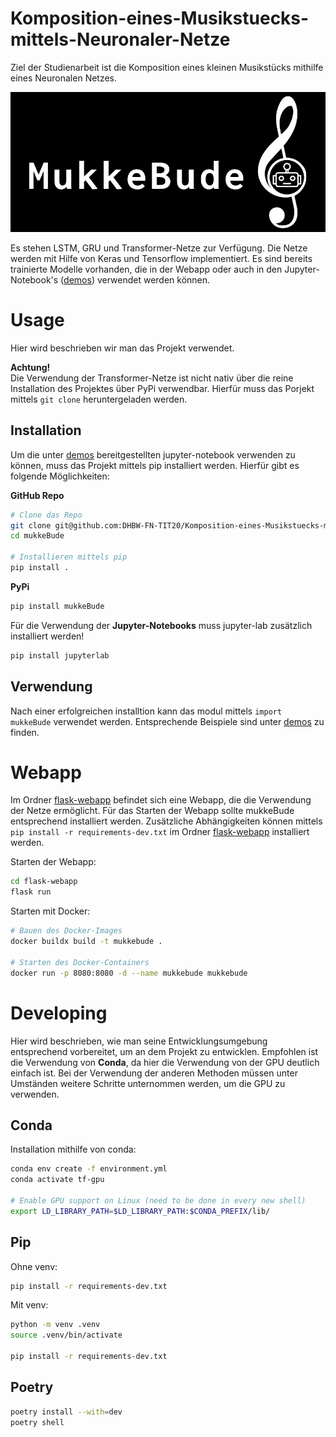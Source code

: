 # Komposition-eines-Musikstuecks-mittels-Neuronaler-Netze
Ziel der Studienarbeit ist die Komposition eines kleinen Musikstücks mithilfe eines Neuronalen Netzes.

![](./flask-webapp/static/img/mukkebude-readme.png)

Es stehen LSTM, GRU und Transformer-Netze zur Verfügung. Die Netze werden mit Hilfe von Keras und Tensorflow implementiert. Es sind bereits trainierte Modelle vorhanden, die in der Webapp oder auch in den Jupyter-Notebook's ([demos](./demos/)) verwendet werden können.

# Usage
Hier wird beschrieben wir man das Projekt verwendet.

**Achtung!** </br>
Die Verwendung der Transformer-Netze ist nicht nativ über die reine Installation des Projektes über PyPi verwendbar. Hierfür muss das Porjekt mittels `git clone` heruntergeladen werden.

## Installation
Um die unter [demos](./demos/) bereitgestellten jupyter-notebook verwenden zu können, muss das Projekt mittels pip installiert werden.
Hierfür gibt es folgende Möglichkeiten:

**GitHub Repo**
```bash
# Clone das Repo
git clone git@github.com:DHBW-FN-TIT20/Komposition-eines-Musikstuecks-mittels-Neuronaler-Netze.git mukkeBude
cd mukkeBude

# Installieren mittels pip
pip install .
```

**PyPi**
```bash
pip install mukkeBude
```

Für die Verwendung der **Jupyter-Notebooks** muss jupyter-lab zusätzlich installiert werden!
```bash
pip install jupyterlab
```

## Verwendung
Nach einer erfolgreichen installtion kann das modul mittels `import mukkeBude` verwendet werden. Entsprechende Beispiele sind unter [demos](./demos/) zu finden.

# Webapp
Im Ordner [flask-webapp](./flask-webapp/) befindet sich eine Webapp, die die Verwendung der Netze ermöglicht. Für das Starten der Webapp sollte mukkeBude entsprechend installiert werden. Zusätzliche Abhängigkeiten können mittels `pip install -r requirements-dev.txt` im Ordner [flask-webapp](./flask-webapp/) installiert werden.

Starten der Webapp:
```bash
cd flask-webapp
flask run
```

Starten mit Docker:
```bash
# Bauen des Docker-Images
docker buildx build -t mukkebude .

# Starten des Docker-Containers
docker run -p 8080:8080 -d --name mukkebude mukkebude
```

# Developing

Hier wird beschrieben, wie man seine Entwicklungsumgebung entsprechend vorbereitet, um an dem Projekt zu entwicklen.
Empfohlen ist die Verwendung von **Conda**, da hier die Verwendung von der GPU deutlich einfach ist. Bei der Verwendung der anderen Methoden müssen
unter Umständen weitere Schritte unternommen werden, um die GPU zu verwenden.

## Conda
Installation mithilfe von conda:

```bash
conda env create -f environment.yml
conda activate tf-gpu

# Enable GPU support on Linux (need to be done in every new shell)
export LD_LIBRARY_PATH=$LD_LIBRARY_PATH:$CONDA_PREFIX/lib/
```

## Pip
Ohne venv:

```bash
pip install -r requirements-dev.txt
```

Mit venv:

```bash
python -m venv .venv
source .venv/bin/activate

pip install -r requirements-dev.txt
```

## Poetry
```bash
poetry install --with=dev
poetry shell
```
